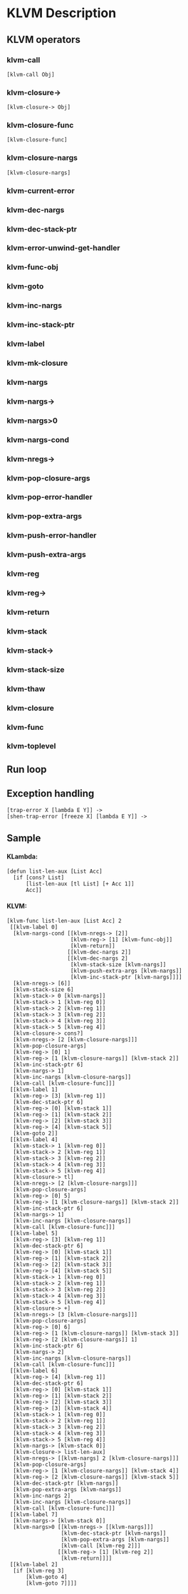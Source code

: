 # KLVM Description

## KLVM operators

### klvm-call

    [klvm-call Obj]

### klvm-closure->

    [klvm-closure-> Obj]

### klvm-closure-func

    [klvm-closure-func]

### klvm-closure-nargs

    [klvm-closure-nargs]

### klvm-current-error
### klvm-dec-nargs
### klvm-dec-stack-ptr
### klvm-error-unwind-get-handler
### klvm-func-obj
### klvm-goto
### klvm-inc-nargs
### klvm-inc-stack-ptr
### klvm-label
### klvm-mk-closure
### klvm-nargs
### klvm-nargs->
### klvm-nargs>0
### klvm-nargs-cond
### klvm-nregs->
### klvm-pop-closure-args
### klvm-pop-error-handler
### klvm-pop-extra-args
### klvm-push-error-handler
### klvm-push-extra-args
### klvm-reg
### klvm-reg->
### klvm-return
### klvm-stack
### klvm-stack->
### klvm-stack-size
### klvm-thaw
### klvm-closure
### klvm-func
### klvm-toplevel

## Run loop
## Exception handling

    [trap-error X [lambda E Y]] ->
    [shen-trap-error [freeze X] [lambda E Y]] ->

## Sample
#### KLambda:

    [defun list-len-aux [List Acc]
      [if [cons? List]
          [list-len-aux [tl List] [+ Acc 1]]
          Acc]]

#### KLVM:

    [klvm-func list-len-aux [List Acc] 2
     [[klvm-label 0]
      [klvm-nargs-cond [[klvm-nregs-> [2]]
                        [klvm-reg-> [1] [klvm-func-obj]]
                        [klvm-return]]
                       [[klvm-dec-nargs 2]]
                       [[klvm-dec-nargs 2]
                        [klvm-stack-size [klvm-nargs]]
                        [klvm-push-extra-args [klvm-nargs]]
                        [klvm-inc-stack-ptr [klvm-nargs]]]]
      [klvm-nregs-> [6]]
      [klvm-stack-size 6]
      [klvm-stack-> 0 [klvm-nargs]]
      [klvm-stack-> 1 [klvm-reg 0]]
      [klvm-stack-> 2 [klvm-reg 1]]
      [klvm-stack-> 3 [klvm-reg 2]]
      [klvm-stack-> 4 [klvm-reg 3]]
      [klvm-stack-> 5 [klvm-reg 4]]
      [klvm-closure-> cons?]
      [klvm-nregs-> [2 [klvm-closure-nargs]]]
      [klvm-pop-closure-args]
      [klvm-reg-> [0] 1]
      [klvm-reg-> [1 [klvm-closure-nargs]] [klvm-stack 2]]
      [klvm-inc-stack-ptr 6]
      [klvm-nargs-> 1]
      [klvm-inc-nargs [klvm-closure-nargs]]
      [klvm-call [klvm-closure-func]]]
     [[klvm-label 1]
      [klvm-reg-> [3] [klvm-reg 1]]
      [klvm-dec-stack-ptr 6]
      [klvm-reg-> [0] [klvm-stack 1]]
      [klvm-reg-> [1] [klvm-stack 2]]
      [klvm-reg-> [2] [klvm-stack 3]]
      [klvm-reg-> [4] [klvm-stack 5]]
      [klvm-goto 2]]
     [[klvm-label 4]
      [klvm-stack-> 1 [klvm-reg 0]]
      [klvm-stack-> 2 [klvm-reg 1]]
      [klvm-stack-> 3 [klvm-reg 2]]
      [klvm-stack-> 4 [klvm-reg 3]]
      [klvm-stack-> 5 [klvm-reg 4]]
      [klvm-closure-> tl]
      [klvm-nregs-> [2 [klvm-closure-nargs]]]
      [klvm-pop-closure-args]
      [klvm-reg-> [0] 5]
      [klvm-reg-> [1 [klvm-closure-nargs]] [klvm-stack 2]]
      [klvm-inc-stack-ptr 6]
      [klvm-nargs-> 1]
      [klvm-inc-nargs [klvm-closure-nargs]]
      [klvm-call [klvm-closure-func]]]
     [[klvm-label 5]
      [klvm-reg-> [3] [klvm-reg 1]]
      [klvm-dec-stack-ptr 6]
      [klvm-reg-> [0] [klvm-stack 1]]
      [klvm-reg-> [1] [klvm-stack 2]]
      [klvm-reg-> [2] [klvm-stack 3]]
      [klvm-reg-> [4] [klvm-stack 5]]
      [klvm-stack-> 1 [klvm-reg 0]]
      [klvm-stack-> 2 [klvm-reg 1]]
      [klvm-stack-> 3 [klvm-reg 2]]
      [klvm-stack-> 4 [klvm-reg 3]]
      [klvm-stack-> 5 [klvm-reg 4]]
      [klvm-closure-> +]
      [klvm-nregs-> [3 [klvm-closure-nargs]]]
      [klvm-pop-closure-args]
      [klvm-reg-> [0] 6]
      [klvm-reg-> [1 [klvm-closure-nargs]] [klvm-stack 3]]
      [klvm-reg-> [2 [klvm-closure-nargs]] 1]
      [klvm-inc-stack-ptr 6]
      [klvm-nargs-> 2]
      [klvm-inc-nargs [klvm-closure-nargs]]
      [klvm-call [klvm-closure-func]]]
     [[klvm-label 6]
      [klvm-reg-> [4] [klvm-reg 1]]
      [klvm-dec-stack-ptr 6]
      [klvm-reg-> [0] [klvm-stack 1]]
      [klvm-reg-> [1] [klvm-stack 2]]
      [klvm-reg-> [2] [klvm-stack 3]]
      [klvm-reg-> [3] [klvm-stack 4]]
      [klvm-stack-> 1 [klvm-reg 0]]
      [klvm-stack-> 2 [klvm-reg 1]]
      [klvm-stack-> 3 [klvm-reg 2]]
      [klvm-stack-> 4 [klvm-reg 3]]
      [klvm-stack-> 5 [klvm-reg 4]]
      [klvm-nargs-> [klvm-stack 0]]
      [klvm-closure-> list-len-aux]
      [klvm-nregs-> [[klvm-nargs] 2 [klvm-closure-nargs]]]
      [klvm-pop-closure-args]
      [klvm-reg-> [1 [klvm-closure-nargs]] [klvm-stack 4]]
      [klvm-reg-> [2 [klvm-closure-nargs]] [klvm-stack 5]]
      [klvm-dec-stack-ptr [klvm-nargs]]
      [klvm-pop-extra-args [klvm-nargs]]
      [klvm-inc-nargs 2]
      [klvm-inc-nargs [klvm-closure-nargs]]
      [klvm-call [klvm-closure-func]]]
     [[klvm-label 7]
      [klvm-nargs-> [klvm-stack 0]]
      [klvm-nargs>0 [[klvm-nregs-> [[klvm-nargs]]]
                     [klvm-dec-stack-ptr [klvm-nargs]]
                     [klvm-pop-extra-args [klvm-nargs]]
                     [klvm-call [klvm-reg 2]]]
                    [[klvm-reg-> [1] [klvm-reg 2]]
                     [klvm-return]]]]
     [[klvm-label 2]
      [if [klvm-reg 3]
          [klvm-goto 4]
          [klvm-goto 7]]]]
